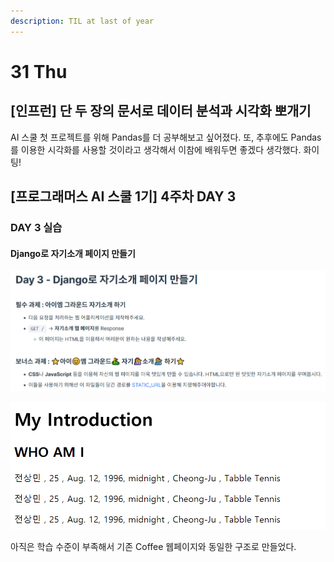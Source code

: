 ```yaml
---
description: TIL at last of year
---
```


# 31 Thu

## \[인프런\] 단 두 장의 문서로 데이터 분석과 시각화 뽀개기

 AI 스쿨 첫 프로젝트를 위해 Pandas를 더 공부해보고 싶어졌다. 또, 추후에도 Pandas를 이용한 시각화를 사용할 것이라고 생각해서 이참에 배워두면 좋겠다 생각했다. 화이팅!



## \[프로그래머스 AI 스쿨 1기\] 4주차 DAY **3**

### DAY 3 실습

#### Django로 자기소개 페이지 만들기

![](../../.gitbook/assets/image%20%2893%29.png)

![](../../.gitbook/assets/image%20%2892%29.png)

 아직은 학습 수준이 부족해서 기존 Coffee 웹페이지와 동일한 구조로 만들었다.

